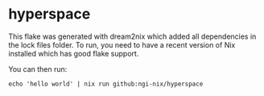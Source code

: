 # hyperspace

This flake was generated with dream2nix which added all dependencies in the lock files folder.
To run, you need to have a recent version of Nix installed which has good flake support.

You can then run:

```
echo 'hello world' | nix run github:ngi-nix/hyperspace
```
